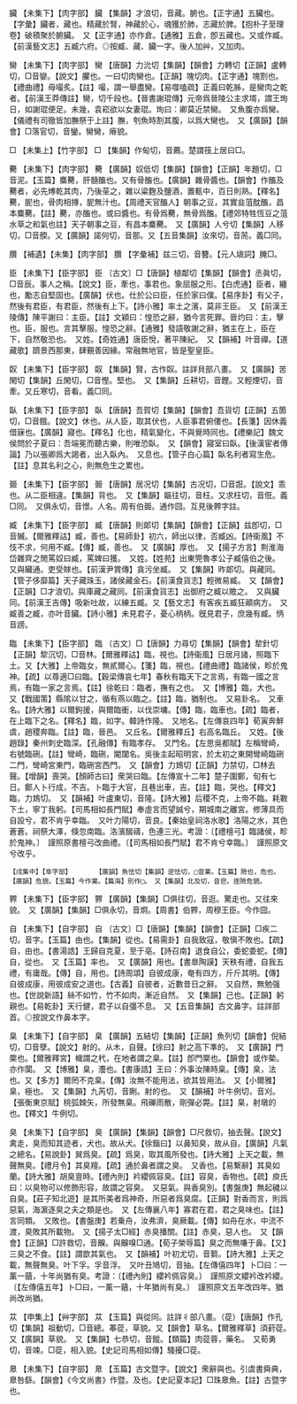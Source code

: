 <!-- { "loadSidebar": true } -->
臟	【未集下】【肉字部】	臟	【集韻】才浪切，音藏。腑也。【正字通】五臟也。【字彙】臟者，藏也。精藏於腎，神藏於心，魂獲於肺，志藏於脾。【抱朴子至理卷】破積聚於腑臟。　又【正字通】亦作倉。【通雅】五倉，卽五藏也。又或作臧。【前漢藝文志】五臧六府。◎按臧、藏、臟一字。後人加艸，又加肉。

臠	【未集下】【肉字部】	臠	【唐韻】力沇切【集韻】【韻會】力轉切【正韻】盧轉切，□音孌。【說文】臞也。一曰切肉臠也。【正韻】塊切肉。【正字通】塊割也。【禮曲禮】毋嘬炙。【註】嘬，謂一舉盡臠。【易噬嗑疏】正義曰乾胏，是臠肉之乾者。【前漢王莽傳註】臠，切千段也。【晉書謝琨傳】元帝爲晉陵公主求壻，謂王珣日，如謝琨便足。未幾，袁崧欲以女妻琨。珣曰：卿莫近禁臠。　又魚腹亦爲臠。【儀禮有司徹皆加膴祭于上註】膴，刳魚時割其腹，以爲大臠也。　又【廣韻】【韻會】□落官切，音鑾。臠臠，瘠貌。

□	【未集上】【竹字部】	□	【集韻】作甸切，音薦。楚謂筏上居曰□。

臡	【未集下】【肉字部】	臡	【廣韻】奴低切【集韻】【韻會】【正韻】年題切，□音泥。【玉篇】麋臡，肝髓醢也。又有骨醢也。【廣韻】雜骨醬也。【韻會】作醢及臡者，必先煿乾其肉，乃後莝之，雜以粱麴及鹽酒，置甀中，百日則熟。【釋名】臡，胒也，骨肉相摶，胒無汁也。【周禮天官醢人】朝事之豆，其實韭菹酖醢，昌本麋臡。【註】臡，亦醢也。或曰醬也。有骨爲臡，無骨爲醢。【禮郊特牲恆豆之菹水草之和氣也註】天子朝事之豆，有昌本麋臡。　又【廣韻】人兮切【集韻】人移切，□音腝。又【廣韻】諾何切，音那。又【五音集韻】汝來切，音荋。義□同。

臢	【補遺】【未集】【肉字部】	臢	【字彙補】兹三切，音簪。【元人塡詞】腌□。

臣	【未集下】【臣字部】	臣	〔古文〕□【唐韻】植鄰切【集韻】【韻會】丞眞切，□音辰。事人之稱。【說文】臣，牽也，事君也。象屈服之形。【白虎通】臣者，纏也，勵志自堅固也。【廣韻】伏也。仕於公曰臣，任於家曰僕。【易序卦】有父子，然後有君臣，有君臣，然後有上下。【詩小雅】率土之濱，莫非王臣。　又【前漢王陵傳】陳平謝曰：主臣。【註】文穎曰：惶恐之辭，猶今言死罪。晉灼曰：主，擊也。臣，服也。言其擊服。惶恐之辭。【通雅】發語敬謝之辭，猶主在上，臣在下，自然敬恐也。　又姓。【奇姓通】唐臣悅，著平陳紀。　又【韻補】叶音禪。【道藏歌】躋景西那東，肆覲善因緣。常融無地官，皆是聖皇臣。

臤	【未集下】【臣字部】	臤	【集韻】賢，古作臤。註詳貝部八畫。　又【廣韻】苦閑切【集韻】丘閑切，□音慳。堅也。　又【集韻】丘耕切，音鏗。又輕煙切，音牽。又丘寒切，音看。義□同。

臥	【未集下】【臣字部】	臥	【唐韻】吾賀切【集韻】【韻會】吾貨切【正韻】五箇切，□音餓。【說文】休也。从人臣，取其伏也，人臣事君俯僂也。【長箋】因休義借寐也。【廣韻】寢也。【釋名】化也，精氣變化，不與覺時同也。【禮樂記】魏文侯問於子夏曰：吾端冕而聽古樂，則唯恐臥。　又【韻會】寢室曰臥。【後漢宦者傳論】乃以張卿爲大謁者，出入臥內。　又息也。【管子白心篇】臥名利者寫生危。【註】息其名利之心，則無危生之累也。

臦	【未集下】【臣字部】	臦	【唐韻】居况切【集韻】古况切，□音誑。【說文】乖也。从二臣相違。【集韻】背也。　又【集韻】嫗往切，音枉。又求枉切，音俇。義□同。　又俱永切，音憬。人名。周有伯臦。通作囧。互見後臩字註。

臧	【未集下】【臣字部】	臧	【唐韻】則郞切【集韻】【韻會】【正韻】兹卽切，□音贓。【爾雅釋詁】臧，善也。【易師卦】初六，師出以律，否臧凶。【詩衞風】不忮不求，何用不臧。【傳】臧，善也。　又【廣韻】厚也。　又【揚子方言】荆淮海岱雜齊之閒罵奴曰臧，罵婢曰獲。　又姓。【姓苑】出東筦魯孝公子臧僖伯之後。　又與贜通。吏受賕也。【前漢尹賞傳】貪污坐臧。　又【集韻】昨郞切。與藏同。【管子侈靡篇】天子藏珠玉，諸侯藏金石。【前漢食貨志】輕微易臧。　又【韻會】【正韻】□才浪切。與庫藏之藏同。【前漢食貨志】出御府之臧以贍之。　又與臟同。【前漢王吉傳】吸新吐故，以練五臧。又【藝文志】有客疾五臧狂顚病方。　又臧善之臧，亦叶音臟。【詩小雅】未見君子，憂心柄柄。旣見君子，庶幾有臧。怲音謗。

臨	【未集下】【臣字部】	臨	〔古文〕□【唐韻】力尋切【集韻】【韻會】犂針切【正韻】犂沉切，□音林。【爾雅釋詁】臨，視也。【詩衞風】日居月諸，照臨下土。又【大雅】上帝臨女，無貳爾心。【箋】臨，視也。【禮曲禮】臨諸侯，畛於鬼神。【疏】以尊適□曰臨。【穀梁傳哀七年】春秋有臨天下之言焉，有臨一國之言焉，有臨一家之言焉。【註】徐乾曰：臨者，撫有之也。　又【博雅】臨，大也。　又【戰國策】縣隂以甘之，循有燕以臨之。【註】臨，猶制也。　又易卦名。　又車名。【詩大雅】以爾鉤援，與爾臨衝，以伐崇墉。【傳】臨，臨車也。【疏】臨者，在上臨下之名。【釋名】臨，如字。韓詩作隆。　又地名。【左傳哀四年】荀寅奔鮮虞，趙稷奔臨。【註】臨，晉邑。　又丘名。【爾雅釋丘】右高名臨丘。　又姓。【後趙錄】秦州刺史臨深。【孔融傳】有臨孝存。　又門名。【左思吳都賦】左稱彎崎，右號臨硎。【註】彎崎，臨硎，閽闥名。吳後主起昭明宮，於太初之東開彎崎臨硎二門，彎崎宮東門，臨硎宮西門。　又【韻會】力鴆切【正韻】力禁切，□林去聲。【增韻】喪哭。【顏師古曰】衆哭曰臨。【左傳宣十二年】楚子圍鄭，旬有七日。鄭人卜行成，不吉。卜臨于大官，且巷出車，吉。【註】臨，哭也。【釋文】臨，力鴆切。　又【韻補】叶盧東切，音隆。【詩大雅】后稷不克，上帝不臨。耗斁下土，寧丁我躬。【司馬相如長門賦】奉虛言而望誠兮，期城南之離宮。修薄具而自設兮，君不肯乎幸臨。　又叶力陽切，音良。【秦始皇祠洛水歌】洛陽之水，其色蒼蒼。祠祭大澤，倏忽南臨。洛濱醊禱，色連三光。考證：〔【禮檀弓】臨諸侯，畛於鬼神。〕　謹照原書檀弓改曲禮。〔【司馬相如長門賦】君不肯兮幸臨。〕　謹照原文兮改乎。 

	【戌集中】【阜字部】		【廣韻】魚怯切【集韻】逆怯切，□音業。【玉篇】險也，危也。【廣韻】危貌。【玉篇】今作業。【篇海】別作□。　又【集韻】北及切，音皀。厓險危貌。

臩	【未集下】【臣字部】	臩	【廣韻】【集韻】□俱往切，音逛。驚走也。又往來貌。　又【廣韻】【集韻】□俱永切，音烱。【周書】伯臩，周穆王臣。今作囧。

自	【未集下】【自字部】	自	〔古文〕□【唐韻】【集韻】【韻會】【正韻】□疾二切，音字。【玉篇】由也。【集韻】從也。【易需卦】自我致寇，敬愼不敗也。【疏】自，由也。【書湯誥】王歸自克夏，至于亳。【詩召南】退食自公，委蛇委蛇。【傳】自，從也。　又【玉篇】率也。　又【廣韻】用也。【書臯陶謨】天秩有禮，自我五禮，有庸哉。【傳】自，用也。【詩周頌】自彼成康，奄有四方，斤斤其明。【傳】自彼成康，用彼成安之道也。【古義】自彼者，近數昔日之辭。　又自然，無勉强也。【世說新語】絲不如竹，竹不如肉，漸近自然。　又【集韻】己也。【正韻】躬親也。【易乾卦】天行健，君子以自彊不息。　又【五音集韻】古文鼻字。註詳部首。◎按說文作鼻本字。

臬	【未集下】【自字部】	臬	【廣韻】五結切【集韻】【正韻】魚列切【韻會】倪結切，□音孽。【說文】射的。从木，自聲。【徐曰】射之高下準的。　又【廣韻】門橜也。【爾雅釋宮】樴謂之杙，在地者謂之臬。【註】卽門橜也。【韻會】或作槷。亦作闑。　又【博雅】臬，灋也。【書康誥】王曰：外事汝陳時臬。【傳】臬，法也。又【多方】爾罔不克臬。【傳】汝無不能用法，欲其皆用法。　又【小爾雅】臬，極也。　又【集韻】九芮切，音劂。射的也。　又【韻補】叶牛例切，音刈。【張衡東京賦】桃弧棘矢，所發無臬。飛礫雨散，剛彈必斃。【註】臬，射墩的也。【釋文】牛例切。

臭	【未集下】【自字部】	臭	【廣韻】【集韻】【韻會】□尺救切，抽去聲。【說文】禽走，臭而知其迹者，犬也。故从犬。【徐鍇曰】以鼻知臭，故从自。【廣韻】凡氣之總名。【易說卦】巽爲臭。【疏】爲臭，取其風所發也。【詩大雅】上天之載，無聲無臭。【禮月令】其臭羶。【疏】通於鼻者謂之臭。　又香也。【易繫辭】其臭如蘭。【詩大雅】胡臭亶時。【禮內則】衿纓佩容臭。【註】容臭，香物也。【疏】庾氏曰：以臭物可以修飾形容，故謂之容臭。　又惡氣。與香臭別。【書盤庚】無起穢以自臭。【莊子知北遊】是其所美者爲神奇，所惡者爲臭腐。【正韻】對香而言，則爲惡氣，海濵逐臭之夫之類是也。　又【左傳襄八年】寡君在君，君之臭味也。【註】言同類。　又敗也。【書盤庚】若乗舟，汝弗濟，臭厥載。【傳】如舟在水，中流不渡，臭敗其所載物。　又【揚子太□經】赤臭播關。【註】赤臭，惡人也。　又【韻會】【正韻】□許救切，音齅。與齅嗅□通。【荀子榮辱篇】臭之而無嗛于鼻。【又】三臭之不食。【註】謂歆其氣也。　又【韻補】叶初尤切，音篘。【詩大雅】上天之載，無聲無臭。叶下孚。孚音浮。　又叶丑鳩切，音抽。【左傳僖四年】卜□曰：一薰一蕕，十年尚猶有臭。考證：〔【禮內則】纓衿佩容臭。〕　謹照原文纓衿改衿纓。〔【左傳僖五年】卜□曰，一薰一蕕，十年猶尚有臭。〕　謹照原文五年改四年。猶尚改尚猶。 

苁	【申集上】【艸字部】	苁	【玉篇】與從同。註詳彳部八畫。（蓯）【唐韻】作孔切【集韻】祖動切，□音總。菶蓯，草貌。又【韻會】草名。【爾雅釋草】須葑蓯。　又【廣韻】草貌。　又【集韻】七恭切，音鏦。【類篇】肉蓯蓉，藥名。　又荀勇切，音竦。□蓯，相入貌。【史記司馬相如傳】騷擾□蓯。

臮	【未集下】【自字部】	臮	【玉篇】古文暨字。【說文】衆辭與也。引虞書舜典，臮咎繇。【韻會】《今文尚書》作暨。及也。【史記夏本記】□珠臮魚。【註】古暨字也。

